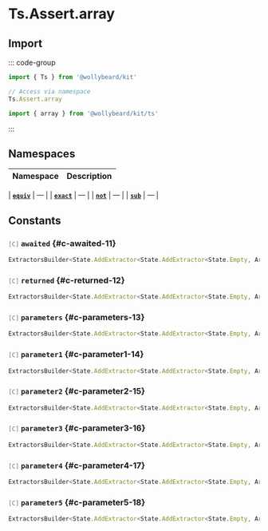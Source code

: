 # Ts.Assert.array

## Import

::: code-group

```typescript [Namespace]
import { Ts } from '@wollybeard/kit'

// Access via namespace
Ts.Assert.array
```

```typescript [Barrel]
import { array } from '@wollybeard/kit/ts'
```

:::

## Namespaces

| Namespace | Description |
| --------- | ----------- |

| [**`equiv`**](/api/ts/assert/array/equiv) | — |
| [**`exact`**](/api/ts/assert/array/exact) | — |
| [**`not`**](/api/ts/assert/array/not) | — |
| [**`sub`**](/api/ts/assert/array/sub) | — |

## Constants

### <span style="opacity: 0.6; font-weight: normal; font-size: 0.85em;">`[C]`</span> `awaited`<SourceLink inline href="https://github.com/jasonkuhrt/kit/blob/main/./src/utils/ts/assert/builder-generated/array/$$.ts#L11" /> {#c-awaited-11}

```typescript
ExtractorsBuilder<State.AddExtractor<State.AddExtractor<State.Empty, ArrayElement>, Awaited$>>
```

### <span style="opacity: 0.6; font-weight: normal; font-size: 0.85em;">`[C]`</span> `returned`<SourceLink inline href="https://github.com/jasonkuhrt/kit/blob/main/./src/utils/ts/assert/builder-generated/array/$$.ts#L12" /> {#c-returned-12}

```typescript
ExtractorsBuilder<State.AddExtractor<State.AddExtractor<State.Empty, ArrayElement>, Returned>>
```

### <span style="opacity: 0.6; font-weight: normal; font-size: 0.85em;">`[C]`</span> `parameters`<SourceLink inline href="https://github.com/jasonkuhrt/kit/blob/main/./src/utils/ts/assert/builder-generated/array/$$.ts#L13" /> {#c-parameters-13}

```typescript
ExtractorsBuilder<State.AddExtractor<State.AddExtractor<State.Empty, ArrayElement>, Parameters$>>
```

### <span style="opacity: 0.6; font-weight: normal; font-size: 0.85em;">`[C]`</span> `parameter1`<SourceLink inline href="https://github.com/jasonkuhrt/kit/blob/main/./src/utils/ts/assert/builder-generated/array/$$.ts#L14" /> {#c-parameter1-14}

```typescript
ExtractorsBuilder<State.AddExtractor<State.AddExtractor<State.Empty, ArrayElement>, Parameter1>>
```

### <span style="opacity: 0.6; font-weight: normal; font-size: 0.85em;">`[C]`</span> `parameter2`<SourceLink inline href="https://github.com/jasonkuhrt/kit/blob/main/./src/utils/ts/assert/builder-generated/array/$$.ts#L15" /> {#c-parameter2-15}

```typescript
ExtractorsBuilder<State.AddExtractor<State.AddExtractor<State.Empty, ArrayElement>, Parameter2>>
```

### <span style="opacity: 0.6; font-weight: normal; font-size: 0.85em;">`[C]`</span> `parameter3`<SourceLink inline href="https://github.com/jasonkuhrt/kit/blob/main/./src/utils/ts/assert/builder-generated/array/$$.ts#L16" /> {#c-parameter3-16}

```typescript
ExtractorsBuilder<State.AddExtractor<State.AddExtractor<State.Empty, ArrayElement>, Parameter3>>
```

### <span style="opacity: 0.6; font-weight: normal; font-size: 0.85em;">`[C]`</span> `parameter4`<SourceLink inline href="https://github.com/jasonkuhrt/kit/blob/main/./src/utils/ts/assert/builder-generated/array/$$.ts#L17" /> {#c-parameter4-17}

```typescript
ExtractorsBuilder<State.AddExtractor<State.AddExtractor<State.Empty, ArrayElement>, Parameter4>>
```

### <span style="opacity: 0.6; font-weight: normal; font-size: 0.85em;">`[C]`</span> `parameter5`<SourceLink inline href="https://github.com/jasonkuhrt/kit/blob/main/./src/utils/ts/assert/builder-generated/array/$$.ts#L18" /> {#c-parameter5-18}

```typescript
ExtractorsBuilder<State.AddExtractor<State.AddExtractor<State.Empty, ArrayElement>, Parameter5>>
```
